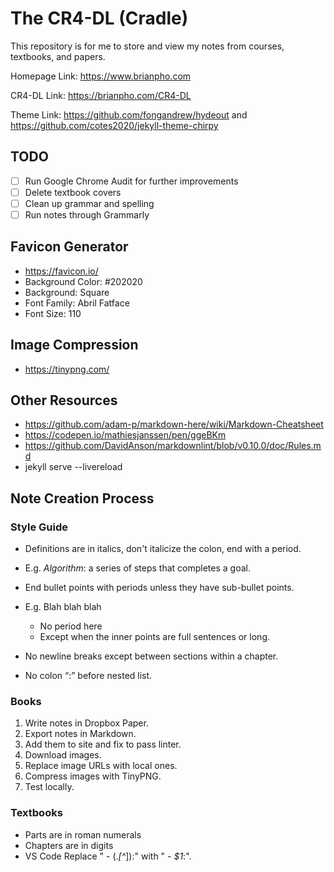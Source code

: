 # The CR4-DL (Cradle)

This repository is for me to store and view my notes from courses, textbooks, and papers.

Homepage Link:  <https://www.brianpho.com>

CR4-DL Link: <https://brianpho.com/CR4-DL>

Theme Link: <https://github.com/fongandrew/hydeout> and <https://github.com/cotes2020/jekyll-theme-chirpy>

## TODO

- [ ] Run Google Chrome Audit for further improvements
- [ ] Delete textbook covers
- [ ] Clean up grammar and spelling
- [ ] Run notes through Grammarly

## Favicon Generator

- <https://favicon.io/>
- Background Color: #202020
- Background: Square
- Font Family: Abril Fatface
- Font Size: 110

## Image Compression

- <https://tinypng.com/>

## Other Resources

- <https://github.com/adam-p/markdown-here/wiki/Markdown-Cheatsheet>
- <https://codepen.io/mathiesjanssen/pen/ggeBKm>
- <https://github.com/DavidAnson/markdownlint/blob/v0.10.0/doc/Rules.md>
- jekyll serve --livereload

## Note Creation Process

### Style Guide

- Definitions are in italics, don't italicize the colon, end with a period.
- E.g. *Algorithm*: a series of steps that completes a goal.

- End bullet points with periods unless they have sub-bullet points.
- E.g. Blah blah blah
  - No period here
  - Except when the inner points are full sentences or long.

- No newline breaks except between sections within a chapter.
- No colon “:” before nested list.

### Books

1. Write notes in Dropbox Paper.
2. Export notes in Markdown.
3. Add them to site and fix to pass linter.
4. Download images.
5. Replace image URLs with local ones.
6. Compress images with TinyPNG.
7. Test locally.

### Textbooks

- Parts are in roman numerals
- Chapters are in digits
- VS Code Replace "  - (.*[^*]):" with "  - *$1*:".
